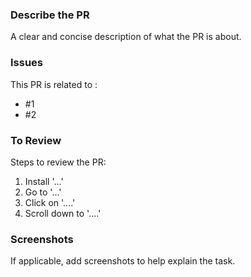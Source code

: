 ### Describe the PR
A clear and concise description of what the PR is about.

### Issues
This PR is related to :
- #1
- #2

### To Review
Steps to review the PR:
1. Install '...'
2. Go to '...'
3. Click on '....'
4. Scroll down to '....'

### Screenshots
If applicable, add screenshots to help explain the task.
